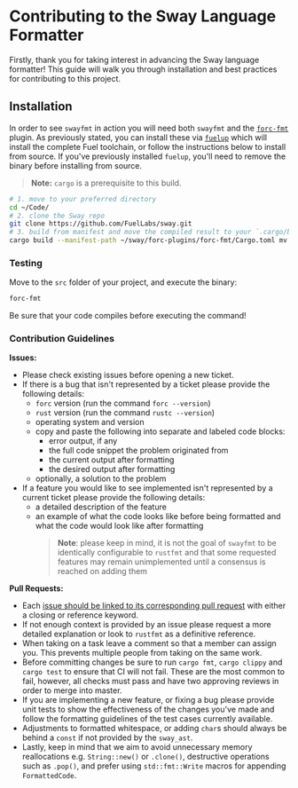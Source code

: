 # Contributing to the Sway Language Formatter

Firstly, thank you for taking interest in advancing the Sway language formatter! This guide will walk you through installation and best practices for contributing to this project.

## Installation

In order to see `swayfmt` in action you will need both `swayfmt` and the [`forc-fmt`](../forc-plugins/forc-fmt/) plugin. As previously stated, you can install these via [`fuelup`](https://github.com/FuelLabs/fuelup) which will install the complete Fuel toolchain, or follow the instructions below to install from source. If you've previously installed `fuelup`, you'll need to remove the binary before installing from source.

> **Note:** `cargo` is a prerequisite to this build.

```sh
# 1. move to your preferred directory
cd ~/Code/
# 2. clone the Sway repo
git clone https://github.com/FuelLabs/sway.git
# 3. build from manifest and move the compiled result to your `.cargo/bin` folder
cargo build --manifest-path ~/sway/forc-plugins/forc-fmt/Cargo.toml mv ~/sway/target/debug/forc-fmt ~/.cargo/bin
```

### Testing

Move to the `src` folder of your project, and execute the binary:

```sh
forc-fmt
```

Be sure that your code compiles before executing the command!

### Contribution Guidelines

**Issues:**

- Please check existing issues before opening a new ticket.
- If there is a bug that isn't represented by a ticket please provide the following details:
  - `forc` version (run the command `forc --version`)
  - `rust` version (run the command `rustc --version`)
  - operating system and version
  - copy and paste the following into separate and labeled code blocks:
    - error output, if any
    - the full code snippet the problem originated from
    - the current output after formatting
    - the desired output after formatting
  - optionally, a solution to the problem
- If a feature you would like to see implemented isn't represented by a current ticket please provide the following details:
  - a detailed description of the feature
  - an example of what the code looks like before being formatted and what the code would look like after formatting
    > **Note**: please keep in mind, it is not the goal of `swayfmt` to be identically configurable to `rustfmt` and that some requested features may remain unimplemented until a consensus is reached on adding them

**Pull Requests:**

- Each [issue should be linked to its corresponding pull request](https://docs.github.com/en/issues/tracking-your-work-with-issues/linking-a-pull-request-to-an-issue) with either a closing or reference keyword.
- If not enough context is provided by an issue please request a more detailed explanation or look to `rustfmt` as a definitive reference.
- When taking on a task leave a comment so that a member can assign you. This prevents multiple people from taking on the same work.
- Before committing changes be sure to run `cargo fmt`, `cargo clippy` and `cargo test` to ensure that CI will not fail. These are the most common to fail, however, all checks must pass and have two approving reviews in order to merge into master.
- If you are implementing a new feature, or fixing a bug please provide unit tests to show the effectiveness of the changes you've made and follow the formatting guidelines of the test cases currently available.
- Adjustments to formatted whitespace, or adding `char`s should always be behind a `const` if not provided by the `sway_ast`.
- Lastly, keep in mind that we aim to avoid unnecessary memory reallocations e.g. `String::new()` or `.clone()`, destructive operations such as `.pop()`, and prefer using `std::fmt::Write` macros for appending `FormattedCode`.
